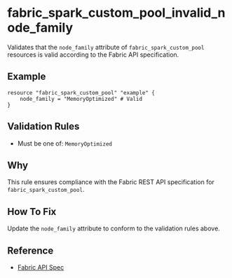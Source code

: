 # fabric_spark_custom_pool_invalid_node_family

Validates that the `node_family` attribute of `fabric_spark_custom_pool` resources is valid according to the Fabric API specification.

## Example

```hcl
resource "fabric_spark_custom_pool" "example" {
    node_family = "MemoryOptimized" # Valid
}
```

## Validation Rules

- Must be one of: `MemoryOptimized`


## Why

This rule ensures compliance with the Fabric REST API specification for `fabric_spark_custom_pool`.

## How To Fix

Update the `node_family` attribute to conform to the validation rules above.

## Reference

- [Fabric API Spec](https://github.com/microsoft/fabric-rest-api-specs/tree/main/spark/definitions.json)
